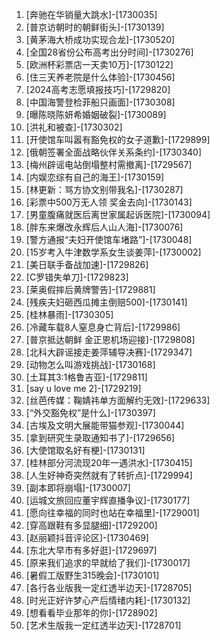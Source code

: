 
1. [奔驰在华销量大跳水]-[1730035]
1. [普京访朝时的朝鲜街头]-[1730139]
1. [黄茅海大桥成功实现合龙]-[1730520]
1. [全国28省份公布高考出分时间]-[1730276]
1. [欧洲杯彩票店一天卖10万]-[1730122]
1. [住三天养老院是什么体验]-[1730456]
1. [2024高考志愿填报技巧]-[1729820]
1. [中国海警登检菲船只画面]-[1730308]
1. [曝陈晓陈妍希婚姻破裂]-[1730089]
1. [洪礼和被查]-[1730302]
1. [开使馆车叫嚣有豁免权的女子道歉]-[1729899]
1. [俄朝签署全面战略伙伴关系条约]-[1730340]
1. [梅州辟谣电站倒塌整村需撤离]-[1729567]
1. [内娱恋综有自己的海王]-[1730159]
1. [林更新：骂方协文别带我名]-[1730287]
1. [彩票中500万无人领 奖金去向]-[1730143]
1. [男童腹痛就医后离世家属起诉医院]-[1730094]
1. [胖东来爆改永辉后人山人海]-[1730076]
1. [警方通报“夫妇开使馆车堵路”]-[1730048]
1. [15岁考入牛津数学系女生谈姜萍]-[1730002]
1. [美日联手备战加速]-[1729826]
1. [C罗错失单刀]-[1729823]
1. [莱奥假摔后黄牌警告]-[1729881]
1. [残疾夫妇砸西瓜摊主倒赔500]-[1730141]
1. [桂林暴雨]-[1730305]
1. [冷藏车载8人窒息身亡背后]-[1729986]
1. [普京抵达朝鲜 金正恩机场迎接]-[1729808]
1. [北科大辟谣接走姜萍辅导决赛]-[1729347]
1. [动物怎么叫游戏挑战]-[1730168]
1. [土耳其3:1格鲁吉亚]-[1729811]
1. [say u love me 2]-[1729219]
1. [丝芭传媒：鞠婧祎单方面解约无效]-[1729633]
1. [“外交豁免权”是什么]-[1730397]
1. [古埃及文明大展能带猫参观]-[1730044]
1. [拿到研究生录取通知书了]-[1729656]
1. [大使馆取名好有梗]-[1730131]
1. [桂林部分河流现20年一遇洪水]-[1730415]
1. [人生好神奇突然就有了转折点]-[1729994]
1. [副本即将崩塌]-[1730007]
1. [运城文旅回应董宇辉直播争议]-[1730177]
1. [愿向往幸福的同时也站在幸福里]-[1729001]
1. [穿高跟鞋有多显腿细]-[1729200]
1. [赵丽颖抖音评论区]-[1730469]
1. [东北大早市有多好逛]-[1729697]
1. [原来我们追求的早就给了我们]-[1730017]
1. [暑假工版野生315晚会]-[1730101]
1. [各行各业版我一定红透半边天]-[1728705]
1. [时光正好许梦心产后情绪内耗]-[1730132]
1. [想看看毕业那年的你]-[1728902]
1. [艺术生版我一定红透半边天]-[1728701]